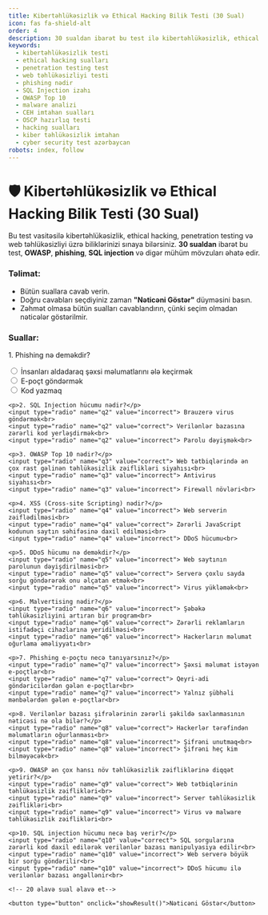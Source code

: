 ```yaml
---
title: Kibertəhlükəsizlik və Ethical Hacking Bilik Testi (30 Sual)
icon: fas fa-shield-alt
order: 4
description: 30 sualdan ibarət bu test ilə kibertəhlükəsizlik, ethical hacking, penetration testing və web təhlükəsizliyi üzrə biliklərinizi yoxlayın. OWASP, phishing, SQL injection və digər mövzuları əhatə edir.
keywords:
  - kibertəhlükəsizlik testi
  - ethical hacking sualları
  - penetration testing test
  - web təhlükəsizliyi testi
  - phishing nədir
  - SQL Injection izahı
  - OWASP Top 10
  - malware analizi
  - CEH imtahan sualları
  - OSCP hazırlıq testi
  - hacking sualları
  - kiber təhlükəsizlik imtahan
  - cyber security test azərbaycan
robots: index, follow
---
```


# 🛡️ Kibertəhlükəsizlik və Ethical Hacking Bilik Testi (30 Sual)

Bu test vasitəsilə kibertəhlükəsizlik, ethical hacking, penetration testing və web təhlükəsizliyi üzrə biliklərinizi sınaya bilərsiniz. **30 sualdan** ibarət bu test, **OWASP**, **phishing**, **SQL injection** və digər mühüm mövzuları əhatə edir.

### Təlimat:
- Bütün suallara cavab verin.
- Doğru cavabları seçdiyiniz zaman **"Nəticəni Göstər"** düyməsini basın.
- Zəhmət olmasa bütün sualları cavablandırın, çünki seçim olmadan nəticələr göstərilmir.

### Suallar:

<form id="quiz-form">
    <p>1. Phishing nə deməkdir?</p>
    <input type="radio" name="q1" value="correct"> İnsanları aldadaraq şəxsi məlumatlarını ələ keçirmək<br>
    <input type="radio" name="q1" value="incorrect"> E-poçt göndərmək<br>
    <input type="radio" name="q1" value="incorrect"> Kod yazmaq<br>

    <p>2. SQL Injection hücumu nədir?</p>
    <input type="radio" name="q2" value="incorrect"> Brauzerə virus göndərmək<br>
    <input type="radio" name="q2" value="correct"> Verilənlər bazasına zərərli kod yerləşdirmək<br>
    <input type="radio" name="q2" value="incorrect"> Parolu dəyişmək<br>

    <p>3. OWASP Top 10 nədir?</p>
    <input type="radio" name="q3" value="correct"> Web tətbiqlərində ən çox rast gəlinən təhlükəsizlik zəiflikləri siyahısı<br>
    <input type="radio" name="q3" value="incorrect"> Antivirus siyahısı<br>
    <input type="radio" name="q3" value="incorrect"> Firewall növləri<br>

    <p>4. XSS (Cross-site Scripting) nədir?</p>
    <input type="radio" name="q4" value="incorrect"> Web serverin zəiflədilməsi<br>
    <input type="radio" name="q4" value="correct"> Zərərli JavaScript kodunun saytın səhifəsinə daxil edilməsi<br>
    <input type="radio" name="q4" value="incorrect"> DDoS hücumu<br>

    <p>5. DDoS hücumu nə deməkdir?</p>
    <input type="radio" name="q5" value="incorrect"> Web saytının parolunun dəyişdirilməsi<br>
    <input type="radio" name="q5" value="correct"> Serverə çoxlu sayda sorğu göndərərək onu əlçatan etmək<br>
    <input type="radio" name="q5" value="incorrect"> Virus yükləmək<br>

    <p>6. Malvertising nədir?</p>
    <input type="radio" name="q6" value="incorrect"> Şəbəkə təhlükəsizliyini artıran bir proqram<br>
    <input type="radio" name="q6" value="correct"> Zərərli reklamların istifadəçi cihazlarına yeridilməsi<br>
    <input type="radio" name="q6" value="incorrect"> Hackerların məlumat oğurlama əməliyyatı<br>

    <p>7. Phishing e-poçtu necə tanıyarsınız?</p>
    <input type="radio" name="q7" value="incorrect"> Şəxsi məlumat istəyən e-poçtlar<br>
    <input type="radio" name="q7" value="correct"> Qeyri-adi göndəricilərdən gələn e-poçtlar<br>
    <input type="radio" name="q7" value="incorrect"> Yalnız şübhəli mənbələrdən gələn e-poçtlar<br>

    <p>8. Verilənlər bazası şifrələrinin zərərli şəkildə saxlanmasının nəticəsi nə ola bilər?</p>
    <input type="radio" name="q8" value="correct"> Hackerlər tərəfindən məlumatların oğurlanması<br>
    <input type="radio" name="q8" value="incorrect"> Şifrəni unutmaq<br>
    <input type="radio" name="q8" value="incorrect"> Şifrəni heç kim bilməyəcək<br>

    <p>9. OWASP ən çox hansı növ təhlükəsizlik zəifliklərinə diqqət yetirir?</p>
    <input type="radio" name="q9" value="correct"> Web tətbiqlərinin təhlükəsizlik zəiflikləri<br>
    <input type="radio" name="q9" value="incorrect"> Server təhlükəsizlik zəiflikləri<br>
    <input type="radio" name="q9" value="incorrect"> Virus və malware təhlükəsizlik zəiflikləri<br>

    <p>10. SQL injection hücumu necə baş verir?</p>
    <input type="radio" name="q10" value="correct"> SQL sorgularına zərərli kod daxil edilərək verilənlər bazası manipulyasiya edilir<br>
    <input type="radio" name="q10" value="incorrect"> Web serverə böyük bir sorğu göndərilir<br>
    <input type="radio" name="q10" value="incorrect"> DDoS hücumu ilə verilənlər bazası əngəllənir<br>

    <!-- 20 əlavə sual əlavə et-->
    
    <button type="button" onclick="showResult()">Nəticəni Göstər</button>
</form>

<script>
    function showResult() {
        let score = 0;
        let totalQuestions = 30; // ümumi suallar
        let unanswered = 0;

        // Bütün sualların cavabını yoxlayırıq
        for (let i = 1; i <= totalQuestions; i++) {
            let question = document.getElementsByName('q' + i);
            let answered = false;

            // Sualların cavabını yoxlayırıq
            for (let j = 0; j < question.length; j++) {
                if (question[j].checked) {
                    answered = true;
                    if (question[j].value === "correct") {
                        score++;
                    }
                    break;
                }
            }

            // Əgər cavab verilməyibsə, boş sualları sayırıq
            if (!answered) {
                unanswered++;
            }
        }

        // Nəticəni göstəririk
        if (unanswered === 0) {
            alert("Test tamamlandı! Nəticəniz: " + score + " / " + totalQuestions);
        } else {
            alert("Lütfən, bütün sualları cavablandırın. Cavablanmamış suallar var!");
        }
    }
</script>
